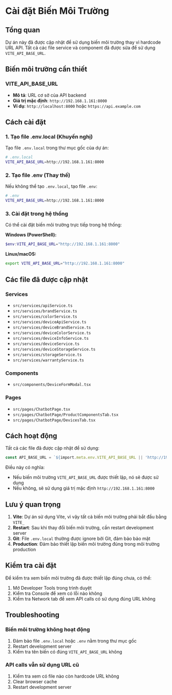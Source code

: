 # Cài đặt Biến Môi Trường

## Tổng quan
Dự án này đã được cập nhật để sử dụng biến môi trường thay vì hardcode URL API. Tất cả các file service và component đã được sửa để sử dụng `VITE_API_BASE_URL`.

## Biến môi trường cần thiết

### VITE_API_BASE_URL
- **Mô tả**: URL cơ sở của API backend
- **Giá trị mặc định**: `http://192.168.1.161:8000`
- **Ví dụ**: `http://localhost:8000` hoặc `https://api.example.com`

## Cách cài đặt

### 1. Tạo file .env.local (Khuyến nghị)
Tạo file `.env.local` trong thư mục gốc của dự án:

```bash
# .env.local
VITE_API_BASE_URL=http://192.168.1.161:8000
```

### 2. Tạo file .env (Thay thế)
Nếu không thể tạo `.env.local`, tạo file `.env`:

```bash
# .env
VITE_API_BASE_URL=http://192.168.1.161:8000
```

### 3. Cài đặt trong hệ thống
Có thể cài đặt biến môi trường trực tiếp trong hệ thống:

**Windows (PowerShell):**
```powershell
$env:VITE_API_BASE_URL="http://192.168.1.161:8000"
```

**Linux/macOS:**
```bash
export VITE_API_BASE_URL="http://192.168.1.161:8000"
```

## Các file đã được cập nhật

### Services
- `src/services/apiService.ts`
- `src/services/brandService.ts`
- `src/services/colorService.ts`
- `src/services/deviceApiService.ts`
- `src/services/deviceBrandService.ts`
- `src/services/deviceColorService.ts`
- `src/services/deviceInfoService.ts`
- `src/services/deviceService.ts`
- `src/services/deviceStorageService.ts`
- `src/services/storageService.ts`
- `src/services/warrantyService.ts`

### Components
- `src/components/DeviceFormModal.tsx`

### Pages
- `src/pages/ChatbotPage.tsx`
- `src/pages/ChatbotPage/ProductComponentsTab.tsx`
- `src/pages/ChatbotPage/DevicesTab.tsx`

## Cách hoạt động

Tất cả các file đã được cập nhật để sử dụng:

```typescript
const API_BASE_URL = `${import.meta.env.VITE_API_BASE_URL || 'http://192.168.1.161:8000'}/api/v1`;
```

Điều này có nghĩa:
- Nếu biến môi trường `VITE_API_BASE_URL` được thiết lập, nó sẽ được sử dụng
- Nếu không, sẽ sử dụng giá trị mặc định `http://192.168.1.161:8000`

## Lưu ý quan trọng

1. **Vite**: Dự án sử dụng Vite, vì vậy tất cả biến môi trường phải bắt đầu bằng `VITE_`
2. **Restart**: Sau khi thay đổi biến môi trường, cần restart development server
3. **Git**: File `.env.local` thường được ignore bởi Git, đảm bảo bảo mật
4. **Production**: Đảm bảo thiết lập biến môi trường đúng trong môi trường production

## Kiểm tra cài đặt

Để kiểm tra xem biến môi trường đã được thiết lập đúng chưa, có thể:

1. Mở Developer Tools trong trình duyệt
2. Kiểm tra Console để xem có lỗi nào không
3. Kiểm tra Network tab để xem API calls có sử dụng đúng URL không

## Troubleshooting

### Biến môi trường không hoạt động
1. Đảm bảo file `.env.local` hoặc `.env` nằm trong thư mục gốc
2. Restart development server
3. Kiểm tra tên biến có đúng `VITE_API_BASE_URL` không

### API calls vẫn sử dụng URL cũ
1. Kiểm tra xem có file nào còn hardcode URL không
2. Clear browser cache
3. Restart development server 